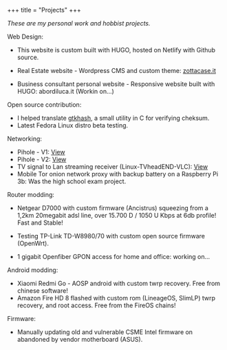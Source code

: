 +++
title = "Projects"
+++

_These are my personal work and hobbist projects._

Web Design:

* This website is custom built with HUGO, hosted on Netlify with Github source.

* Real Estate website - Wordpress CMS and custom theme: <a href="https://www.zottacase.it">zottacase.it</a>

* Business consultant personal website - Responsive website built with HUGO: abordiluca.it (Workin on...)

Open source contribution:

* I helped translate <a href="https://github.com/tristanheaven/gtkhash">gtkhash</a>, a small utility in C for verifying cheksum.
* Latest Fedora Linux distro beta testing.

Networking:

* Pihole - V1: <a href="https://www.dropbox.com/s/1hi3z70x1bjkyrz/pihole.JPG?dl=0">View</a>
* Pihole - V2: <a href="https://www.dropbox.com/s/n4hi4smvbfdod5t/2.jpg?dl=0">View</a>
* TV signal to Lan streaming receiver (Linux-TVheadEND-VLC): <a href="https://www.dropbox.com/s/jqgjcahtn6vwgqy/3.jpg?dl=0">View</a>
* Mobile Tor onion network proxy with backup battery on a Raspberry Pi 3b: Was the high school exam project.

Router modding:

* Netgear D7000 with custom firmware (Ancistrus) squeezing from a 1,2km 20megabit adsl line, over 15.700 D / 1050 U Kbps at 6db profile! Fast and Stable!
* Testing TP-Link TD-W8980/70 with custom open source firmware (OpenWrt).

* 1 gigabit Openfiber GPON access for home and office: working on...

Android modding:

* Xiaomi Redmi Go - AOSP android with custom twrp recovery. Free from chinese software!
* Amazon Fire HD 8 flashed with custom rom (LineageOS, SlimLP) twrp recovery, and root access. Free from the FireOS chains!

Firmware:

* Manually updating old and vulnerable CSME Intel firmware on abandoned by vendor motherboard (ASUS).
